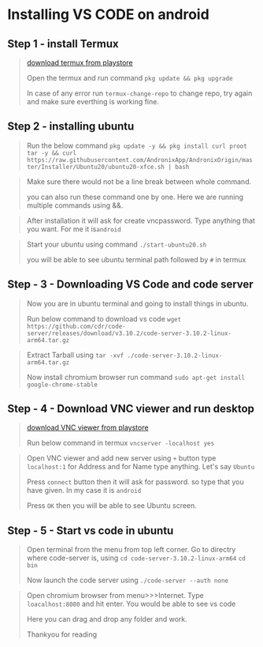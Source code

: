 


>

# Installing VS CODE on android

## Step 1 - install Termux

><a href="https://play.google.com/store/apps/details?id=com.termux">download termux from playstore</a>
>
>Open the termux and run command
>`pkg update && pkg upgrade`
>
>In case of any error run
>`termux-change-repo`
>to change repo, try again and make sure everthing is working fine.

## Step 2 - installing ubuntu
>Run the below command
>`pkg update -y && pkg install curl proot tar -y && curl https://raw.githubusercontent.com/AndronixApp/AndronixOrigin/master/Installer/Ubuntu20/ubuntu20-xfce.sh | bash`

>Make sure there would not be a line break between whole command.
>
>you can also run these command one by one.  Here we are running multiple commands using &&.

>After installation it will ask for create vncpassword. Type anything that you want. For me it is`android`

>Start your ubuntu using command
>`./start-ubuntu20.sh`
>
>you will be able to see ubuntu terminal path followed by `#` in termux

## Step - 3 - Downloading VS Code and code server

>Now you are in ubuntu terminal and going to install things in ubuntu.
>
>Run below command to download vs code
>`wget https://github.com/cdr/code-server/releases/download/v3.10.2/code-server-3.10.2-linux-arm64.tar.gz`

>Extract Tarball using
>`tar -xvf ./code-server-3.10.2-linux-arm64.tar.gz`
>
>Now install chromium browser
>run command
>`sudo apt-get install google-chrome-stable`

## Step - 4 - Download VNC viewer and run desktop
><a href="https://play.google.com/store/apps/details?id=com.realvnc.viewer.android">download VNC viewer from playstore</a>
>
>Run below command in termux
>  `vncserver -localhost yes`
    
>Open VNC viewer and add new server using  `+`  button type `localhost:1` for Address and for Name type anything. Let's say `Ubuntu`
>
>Press `connect` button then it will ask for password. so type that you have given. In my case it is `android`
>
>Press `OK` then you will be able to see Ubuntu screen. 

## Step - 5 - Start vs code in ubuntu

>Open terminal from the menu from top left corner. 
>Go to directry where code-server is,
>using
>`cd code-server-3.10.2-linux-arm64` 
>`cd bin`
>
>Now launch the code server using
>`./code-server --auth none`

>Open chromium browser from menu>>>Internet.
>Type `loacalhost:8080` and hit enter.
>You would be able to see vs code
>
>Here you can drag and drop any folder and work.
>
>Thankyou for reading
